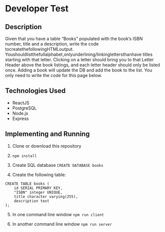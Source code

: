 # Developer Test

## Description
Given that you have a table “Books” populated with the book’s ISBN number, title and a description, write the code tocreatethefollowingHTMLoutput. Youshouldlistthefullalphabet,onlyunderlining/linkinglettersthanhave titles starting with that letter. Clicking on a letter should bring you to that Letter Header above the book listings, and each letter header should only be listed once. Adding a book will update the DB and add the book to the list. You only need to write the code for this page below.


## Technologies Used
- ReactJS
- PostgreSQL
- Node.js
- Express

## Implementing and Running

1. Clone or download this repository 

2. `npm install`

3. Create SQL database `CREATE DATABASE books`

4. Create the following table:


```
CREATE TABLE books (
    id SERIAL PRIMARY KEY,
    "ISBN" integer UNIQUE,
    title character varying(255),
    description text
);

```

5. In one command line window `npm run client`

6. In another command line window `npm run server`
